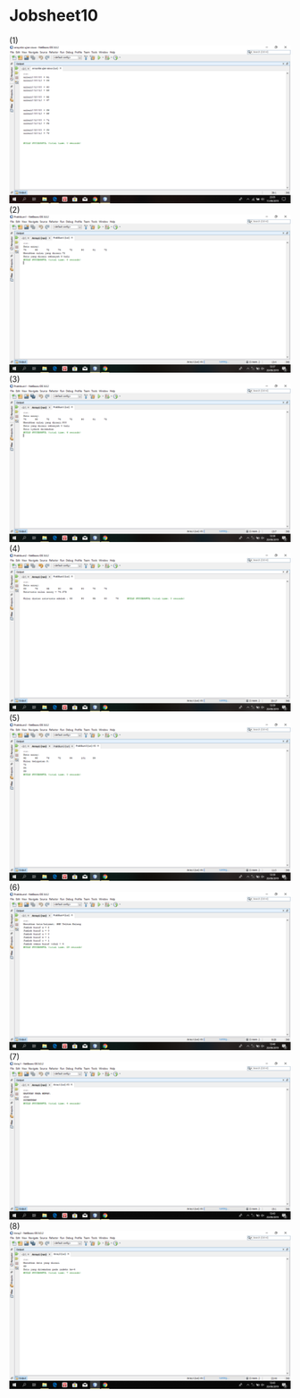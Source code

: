 # Jobsheet10
(1)
![alt text](https://github.com/Lukaserwindo69/Jobsheet10/blob/master/Screenshot%20(29).png)
(2)
![alt text](https://github.com/Lukaserwindo69/Jobsheet10/blob/master/Screenshot%20(30).png)
(3)
![alt text](https://github.com/Lukaserwindo69/Jobsheet10/blob/master/Screenshot%20(31).png)
(4)
![alt text](https://github.com/Lukaserwindo69/Jobsheet10/blob/master/Screenshot%20(32).png)
(5)
![alt text](https://github.com/Lukaserwindo69/Jobsheet10/blob/master/Screenshot%20(33).png)
(6)
![alt text](https://github.com/Lukaserwindo69/Jobsheet10/blob/master/Screenshot%20(34).png)
(7)
![alt text](https://github.com/Lukaserwindo69/Jobsheet10/blob/master/Screenshot%20(36).png)
(8)
![alt text](https://github.com/Lukaserwindo69/Jobsheet10/blob/master/Screenshot%20(37).png)
